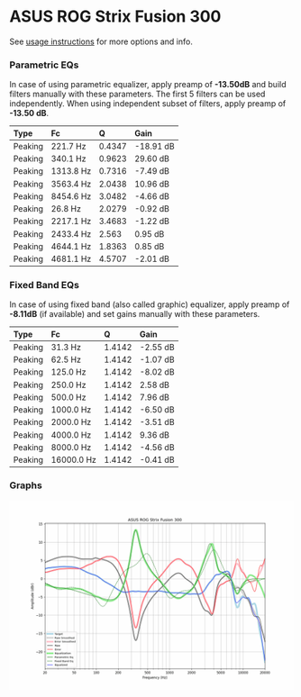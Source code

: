 # ASUS ROG Strix Fusion 300
See [usage instructions](https://github.com/jaakkopasanen/AutoEq#usage) for more options and info.

### Parametric EQs
In case of using parametric equalizer, apply preamp of **-13.50dB** and build filters manually
with these parameters. The first 5 filters can be used independently.
When using independent subset of filters, apply preamp of **-13.50 dB**.

| Type    | Fc        |      Q | Gain      |
|:--------|:----------|:-------|:----------|
| Peaking | 221.7 Hz  | 0.4347 | -18.91 dB |
| Peaking | 340.1 Hz  | 0.9623 | 29.60 dB  |
| Peaking | 1313.8 Hz | 0.7316 | -7.49 dB  |
| Peaking | 3563.4 Hz | 2.0438 | 10.96 dB  |
| Peaking | 8454.6 Hz | 3.0482 | -4.66 dB  |
| Peaking | 26.8 Hz   | 2.0279 | -0.92 dB  |
| Peaking | 2217.1 Hz | 3.4683 | -1.22 dB  |
| Peaking | 2433.4 Hz | 2.563  | 0.95 dB   |
| Peaking | 4644.1 Hz | 1.8363 | 0.85 dB   |
| Peaking | 4681.1 Hz | 4.5707 | -2.01 dB  |

### Fixed Band EQs
In case of using fixed band (also called graphic) equalizer, apply preamp of **-8.11dB**
(if available) and set gains manually with these parameters.

| Type    | Fc         |      Q | Gain     |
|:--------|:-----------|:-------|:---------|
| Peaking | 31.3 Hz    | 1.4142 | -2.55 dB |
| Peaking | 62.5 Hz    | 1.4142 | -1.07 dB |
| Peaking | 125.0 Hz   | 1.4142 | -8.02 dB |
| Peaking | 250.0 Hz   | 1.4142 | 2.58 dB  |
| Peaking | 500.0 Hz   | 1.4142 | 7.96 dB  |
| Peaking | 1000.0 Hz  | 1.4142 | -6.50 dB |
| Peaking | 2000.0 Hz  | 1.4142 | -3.51 dB |
| Peaking | 4000.0 Hz  | 1.4142 | 9.36 dB  |
| Peaking | 8000.0 Hz  | 1.4142 | -4.56 dB |
| Peaking | 16000.0 Hz | 1.4142 | -0.41 dB |

### Graphs
![](./ASUS%20ROG%20Strix%20Fusion%20300.png)